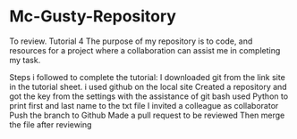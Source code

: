 # Mc-Gusty-Repository
To review.
Tutorial 4
The purpose of my repository is to code, and resources for a project where a collaboration can assist me in completing my task.

Steps i followed to complete the tutorial:
I downloaded git from the link site in the tutorial sheet.
i used github on the local site
Created a repository and got the key from the settings with the assistance of git bash
used Python to print first and last name to the txt file
I invited a colleague as collaborator
Push the branch to Github
Made a pull request to be reviewed
Then merge the file after reviewing
